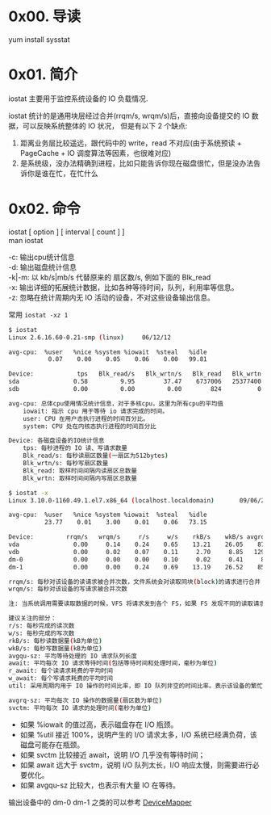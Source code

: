 # 0x00. 导读

yum install sysstat 

# 0x01. 简介

iostat 主要用于监控系统设备的 IO 负载情况.

iostat 统计的是通用块层经过合并(rrqm/s, wrqm/s)后，直接向设备提交的 IO 数据，可以反映系统整体的 IO 状况，
但是有以下 2 个缺点:

1. 距离业务层比较遥远，跟代码中的 write，read 不对应(由于系统预读 + PageCache + IO 调度算法等因素，也很难对应)
2. 是系统级，没办法精确到进程，比如只能告诉你现在磁盘很忙，但是没办法告诉你是谁在忙，在忙什么

# 0x02. 命令

iostat [ option ] [ interval [ count ] ]  
man iostat

-c: 输出cpu统计信息  
-d: 输出磁盘统计信息  
-k|-m: 以 kb/s|mb/s 代替原来的 扇区数/s, 例如下面的 Blk_read  
-x: 输出详细的拓展统计数据，比如各种等待时间，队列，利用率等信息。  
-z: 忽略在统计周期内无 IO 活动的设备，不对这些设备输出信息。

常用 `iostat -xz 1`

```bash
$ iostat
Linux 2.6.16.60-0.21-smp (linux)     06/12/12

avg-cpu:  %user   %nice %system %iowait  %steal   %idle
           0.07    0.00    0.05    0.06    0.00   99.81

Device:            tps   Blk_read/s   Blk_wrtn/s   Blk_read   Blk_wrtn
sda               0.58         9.95        37.47    6737006   25377400
sdb               0.00         0.00         0.00        824          0

avg-cpu: 总体cpu使用情况统计信息，对于多核cpu，这里为所有cpu的平均值
    iowait: 指示 cpu 用于等待 io 请求完成的时间。
    user: CPU 在用户态执行进程的时间百分比。
    system: CPU 处在内核态执行进程的时间百分比

Device: 各磁盘设备的IO统计信息
    tps: 每秒进程的 IO 读、写请求数量
    Blk_read/s: 每秒读扇区数量(一扇区为512bytes)
    Blk_wrtn/s: 每秒写扇区数量
    Blk_read: 取样时间间隔内读扇区总数量
    Blk_wrtn: 取样时间间隔内写扇区总数量
```

```bash
$ iostat -x
Linux 3.10.0-1160.49.1.el7.x86_64 (localhost.localdomain)       09/06/2023      _x86_64_        (4 CPU)

avg-cpu:  %user   %nice %system %iowait  %steal   %idle
          23.77    0.01    3.00    0.01    0.06   73.15

Device:         rrqm/s   wrqm/s     r/s     w/s    rkB/s    wkB/s avgrq-sz avgqu-sz   await r_await w_await  svctm  %util
vda               0.00     0.14    0.24    0.65    13.21    26.05    87.90     0.07   81.40   23.35  102.71   1.54   0.14
vdb               0.00     0.02    0.07    0.11     2.70     8.85   129.55     0.02   97.27    2.67  154.44   1.82   0.03
dm-0              0.00     0.00    0.00    0.10     0.02     0.41     8.01     0.07  614.59    1.40  640.30   0.10   0.00
dm-1              0.00     0.00    0.24    0.69    13.19    26.52    85.35     0.09   93.32   23.74  117.11   1.15   0.11

rrqm/s: 每秒对该设备的读请求被合并次数，文件系统会对读取同块(block)的请求进行合并
wrqm/s: 每秒对该设备的写请求被合并次数

注: 当系统调用需要读取数据的时候，VFS 将请求发到各个 FS，如果 FS 发现不同的读取请求读取的是相同 Block 的数据，FS 会将这个请求合并 merge

建议关注的部分：
r/s: 每秒完成的读次数
w/s: 每秒完成的写次数
rkB/s: 每秒读数据量(kB为单位)
wkB/s: 每秒写数据量(kB为单位)
avgqu-sz: 平均等待处理的 IO 请求队列长度
await: 平均每次 IO 请求等待时间(包括等待时间和处理时间，毫秒为单位)
r_await: 每个读请求耗费的平均时间
w_await: 每个写请求耗费的平均时间
util: 采用周期内用于 IO 操作的时间比率，即 IO 队列非空的时间比率。表示该设备的繁忙程度。例如，如果统计间隔1秒，该设备有0.5秒在处理IO，而0.5秒闲置，则该设备的%util = 0.5/1 = 50%。一般地，如果该参数是100%表示设备已经接近满负荷运行。

avgrq-sz: 平均每次 IO 操作的数据量(扇区数为单位)
svctm: 平均每次 IO 请求的处理时间(毫秒为单位)
```

- 如果 %iowait 的值过高，表示磁盘存在 I/O 瓶颈。
- 如果 %util 接近 100%，说明产生的 I/O 请求太多，I/O 系统已经满负荷，该磁盘可能存在瓶颈。
- 如果 svctm 比较接近 await，说明 I/O 几乎没有等待时间；
- 如果 await 远大于 svctm，说明 I/O 队列太长，I/O 响应太慢，则需要进行必要优化。
- 如果 avgqu-sz 比较大，也表示有大量 IO 在等待。

输出设备中的 dm-0 dm-1 之类的可以参考 [DeviceMapper](../system/DeviceMapper.md)
